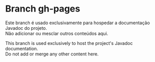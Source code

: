 # Branch gh-pages
Este branch é usado exclusivamente para hospedar a documentação Javadoc do projeto.  
Não adicionar ou mesclar outros conteúdos aqui.

This branch is used exclusively to host the project's Javadoc documentation.  
Do not add or merge any other content here.
